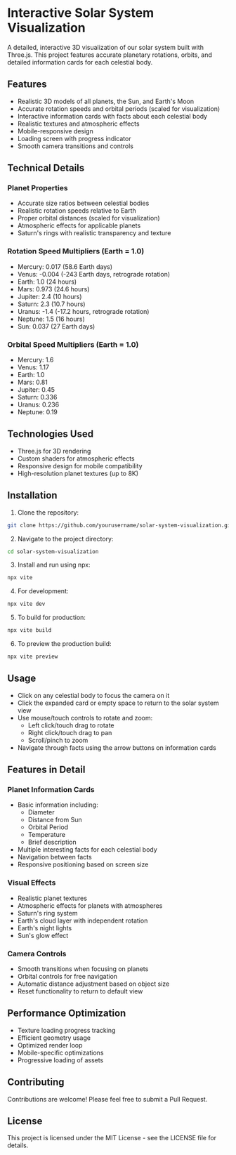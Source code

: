 # Interactive Solar System Visualization

A detailed, interactive 3D visualization of our solar system built with Three.js. This project features accurate planetary rotations, orbits, and detailed information cards for each celestial body.

## Features

- Realistic 3D models of all planets, the Sun, and Earth's Moon
- Accurate rotation speeds and orbital periods (scaled for visualization)
- Interactive information cards with facts about each celestial body
- Realistic textures and atmospheric effects
- Mobile-responsive design
- Loading screen with progress indicator
- Smooth camera transitions and controls

## Technical Details

### Planet Properties
- Accurate size ratios between celestial bodies
- Realistic rotation speeds relative to Earth
- Proper orbital distances (scaled for visualization)
- Atmospheric effects for applicable planets
- Saturn's rings with realistic transparency and texture

### Rotation Speed Multipliers (Earth = 1.0)
- Mercury: 0.017 (58.6 Earth days)
- Venus: -0.004 (-243 Earth days, retrograde rotation)
- Earth: 1.0 (24 hours)
- Mars: 0.973 (24.6 hours)
- Jupiter: 2.4 (10 hours)
- Saturn: 2.3 (10.7 hours)
- Uranus: -1.4 (-17.2 hours, retrograde rotation)
- Neptune: 1.5 (16 hours)
- Sun: 0.037 (27 Earth days)

### Orbital Speed Multipliers (Earth = 1.0)
- Mercury: 1.6
- Venus: 1.17
- Earth: 1.0
- Mars: 0.81
- Jupiter: 0.45
- Saturn: 0.336
- Uranus: 0.236
- Neptune: 0.19

## Technologies Used

- Three.js for 3D rendering
- Custom shaders for atmospheric effects
- Responsive design for mobile compatibility
- High-resolution planet textures (up to 8K)

## Installation

1. Clone the repository:
```bash
git clone https://github.com/yourusername/solar-system-visualization.git
```

2. Navigate to the project directory:
```bash
cd solar-system-visualization
```

3. Install and run using npx:
```bash
npx vite
```

4. For development:
```bash
npx vite dev
```

5. To build for production:
```bash
npx vite build
```

6. To preview the production build:
```bash
npx vite preview
```

## Usage

- Click on any celestial body to focus the camera on it
- Click the expanded card or empty space to return to the solar system view
- Use mouse/touch controls to rotate and zoom:
  - Left click/touch drag to rotate
  - Right click/touch drag to pan
  - Scroll/pinch to zoom
- Navigate through facts using the arrow buttons on information cards

## Features in Detail

### Planet Information Cards
- Basic information including:
  - Diameter
  - Distance from Sun
  - Orbital Period
  - Temperature
  - Brief description
- Multiple interesting facts for each celestial body
- Navigation between facts
- Responsive positioning based on screen size

### Visual Effects
- Realistic planet textures
- Atmospheric effects for planets with atmospheres
- Saturn's ring system
- Earth's cloud layer with independent rotation
- Earth's night lights
- Sun's glow effect

### Camera Controls
- Smooth transitions when focusing on planets
- Orbital controls for free navigation
- Automatic distance adjustment based on object size
- Reset functionality to return to default view

## Performance Optimization

- Texture loading progress tracking
- Efficient geometry usage
- Optimized render loop
- Mobile-specific optimizations
- Progressive loading of assets

## Contributing

Contributions are welcome! Please feel free to submit a Pull Request.

## License

This project is licensed under the MIT License - see the LICENSE file for details.
